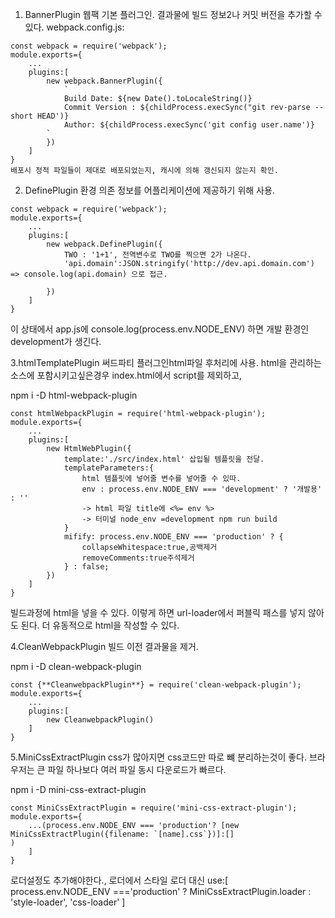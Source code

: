 1. BannerPlugin
   웹팩 기본 플러그인.
   결과물에 빌드 정보2나 커밋 버전을 추가할 수 있다.
   webpack.config.js:

```
const webpack = require('webpack');
module.exports={
    ...
    plugins:[
        new webpack.BannerPlugin({
            `
            Build Date: ${new Date().toLocaleString()}
            Commit Version : ${childProcess.execSync("git rev-parse --short HEAD')}
            Author: ${childProcess.execSync('git config user.name')}
        `
        })
    ]
}
배포시 정적 파일들이 제대로 배포되었는지, 캐시에 의해 갱신되지 않는지 확인.

```

2. DefinePlugin
   환경 의존 정보를 어플리케이션에 제공하기 위해 사용.

```
const webpack = require('webpack');
module.exports={
    ...
    plugins:[
        new webpack.DefinePlugin({
            TWO : '1+1', 전역변수로 TWO를 찍으면 2가 나온다.
            'api.domain':JSON.stringify('http://dev.api.domain.com') => console.log(api.domain) 으로 접근.

        })
    ]
}

```

이 상태에서 app.js에 console.log(process.env.NODE_ENV) 하면 개발 환경인 development가 생긴다.

3.htmlTemplatePlugin
써드파티 플러그인html파일 후처리에 사용.
html을 관리하는 소스에 포함시키고싶은경우
index.html에서 script를 제외하고,

npm i -D html-webpack-plugin

```
const htmlWebpackPlugin = require('html-webpack-plugin');
module.exports={
    ...
    plugins:[
        new HtmlWebPlugin({
            template:'./src/index.html' 삽입될 템플릿을 전달.
            templateParameters:{
                html 템플릿에 넣어줄 변수를 넣어줄 수 있따.
                env : process.env.NODE_ENV === 'development' ? '개발용' : ''
                -> html 파일 title에 <%= env %>
                -> 터미널 node_env =development npm run build
            }
            mifify: process.env.NODE_ENV === 'production' ? {
                collapseWhitespace:true,공백제거
                removeComments:true주석제거
            } : false;
        })
    ]
}
```

빌드과정에 html을 넣을 수 있다.
이렇게 하면 url-loader에서 퍼블릭 패스를 넣지 않아도 된다.
더 유동적으로 html을 작성할 수 있다.

4.CleanWebpackPlugin
빌드 이전 결과물을 제거.

npm i -D clean-webpack-plugin

```
const {**CleanwebpackPlugin**} = require('clean-webpack-plugin');
module.exports={
    ...
    plugins:[
        new CleanwebpackPlugin()
    ]
}
```

5.MiniCssExtractPlugin
css가 많아지면 css코드만 따로 뺴 분리하는것이 좋다. 브라우저는 큰 파일 하나보다 여러 파일 동시 다운로드가 빠르다.

npm i -D mini-css-extract-plugin

```
const MiniCssExtractPlugin = require('mini-css-extract-plugin');
module.exports={
    ...(process.env.NODE_ENV === 'production'? [new MiniCssExtractPlugin({filename: `[name].css`})]:[]
)
    ]
}
```

로더설정도 추가해야한다.,
로더에서 스타일 로더 대신
use:[
process.env.NODE_ENV ==='production' ? MiniCssExtractPlugin.loader : 'style-loader',
'css-loader'
]
